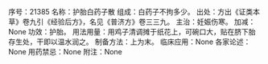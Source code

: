 序号：21385
名称：护胎白药子散
组成：白药子不拘多少。
出处：方出《证类本草》卷九引《经验后方》，名见《普济方》卷三三九。
主治：妊娠伤寒。
加减：None
功效：护胎。
用法用量：用鸡子清调摊于纸花上，可碗口大，贴在脐下胎存生处，干即以温水润之。
制备方法：上为末。
临床应用：None
各家论述：None
用药禁忌：None
附注：None
